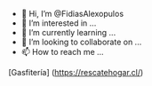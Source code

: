 - 👋 Hi, I’m @FidiasAlexopulos
- 👀 I’m interested in ...
- 🌱 I’m currently learning ...
- 💞️ I’m looking to collaborate on ...
- 📫 How to reach me ...

[Gasfitería] (https://rescatehogar.cl/)

<!---
FidiasAlexopulos/FidiasAlexopulos is a ✨ special ✨ repository because its `README.md` (this file) appears on your GitHub profile.
You can click the Preview link to take a look at your changes.
--->

